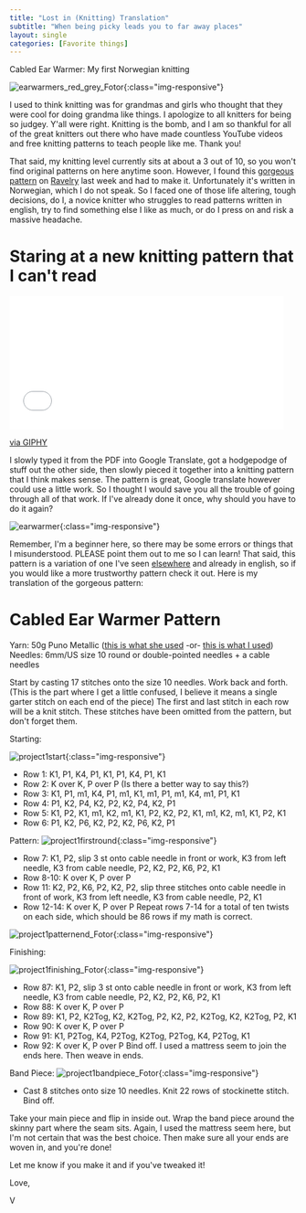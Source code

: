 ```yaml
---
title: "Lost in (Knitting) Translation"
subtitle: "When being picky leads you to far away places"
layout: single
categories: [Favorite things]
---
```

Cabled Ear Warmer: My first Norwegian knitting 

![earwarmers_red_grey_Fotor](/images/Project1/earwarmers_red_grey_Fotor.jpg){:class="img-responsive"}


I used to think knitting was for grandmas and girls who thought that they were cool for doing grandma like things. I apologize to all knitters for being so judgey. Y'all were right. Knitting is the bomb, and I am so thankful for all of the great knitters out there who have made countless YouTube videos and free knitting patterns to teach people like me. Thank you!

That said, my knitting level currently sits at about a 3 out of 10, so you won't find original patterns on here anytime soon. However, I found this [gorgeous pattern](http://www.stinemah.no/?p=293) on [Ravelry](http://www.ravelry.com/patterns/library/revarmer-turban) last week and had to make it. Unfortunately it's written in Norwegian, which I do not speak. So I faced one of those life altering, tough decisions, do I, a novice knitter who struggles to read patterns written in english, try to find something else I like as much, or do I press on and risk a massive headache.

# Staring at a new knitting pattern that I can't read

<iframe src="//giphy.com/embed/E8jpkGID16jE4" width="480" height="233" frameBorder="0" class="giphy-embed" allowFullScreen></iframe><p><a href="https://giphy.com/gifs/lost-in-translation-E8jpkGID16jE4">via GIPHY</a></p>

I slowly typed it from the PDF into Google Translate, got a hodgepodge of stuff out the other side, then slowly pieced it together into a knitting pattern that I think makes sense. The pattern is great, Google translate however could use a little work. So I thought I would save you all the trouble of going through all of that work. If I've already done it once, why should you have to do it again?

![earwarmer](/images/Project1/project1red.jpg){:class="img-responsive"}

 Remember, I'm a beginner here, so there may be some errors or things that I misunderstood. PLEASE point them out to me so I can learn! That said, this pattern is a variation of one I've seen [elsewhere](http://www.ravelry.com/patterns/library/cabled-turban-2) and already in english, so if you would like a more trustworthy pattern check it out. Here is my translation of the gorgeous pattern:

# Cabled Ear Warmer Pattern

Yarn: 50g Puno Metallic ([this is what she used](http://www.raumaull.no/produkter/garn) -or- [this is what I used](http://www.lionbrand.com/yarn/wool-ease-yarn.html))
Needles: 6mm/US size 10 round or double-pointed needles + a cable needles

Start by casting 17 stitches onto the size 10 needles. Work back and forth. (This is the part where I get a little confused, I believe it means a single garter stitch on each end of the piece) The first and last stitch in each row will be a knit stitch. These stitches have been omitted from the pattern, but don't forget them.

Starting:

![project1start](/images/Project1/project1start_Fotor.jpg){:class="img-responsive"}

* Row 1: K1, P1, K4, P1, K1, P1, K4, P1, K1
* Row 2: K over K, P over P (Is there a better way to say this?)
* Row 3: K1, P1, m1, K4, P1, m1, K1, m1, P1, m1, K4, m1, P1, K1
* Row 4: P1, K2, P4, K2, P2, K2, P4, K2, P1
* Row 5: K1, P2, K1, m1, K2, m1, K1, P2, K2, P2, K1, m1, K2, m1, K1, P2, K1
* Row 6: P1, K2, P6, K2, P2, K2, P6, K2, P1

Pattern:
![project1firstround](/images/Project1/project1firstround_Fotor.jpg){:class="img-responsive"}

* Row 7: K1, P2, slip 3 st onto cable needle in front or work, K3 from left needle, K3 from cable needle, P2, K2, P2, K6, P2, K1
* Row 8-10: K over K, P over P
* Row 11: K2, P2, K6, P2, K2, P2, slip three stitches onto cable needle in front of work, K3 from left needle, K3 from cable needle, P2, K1
* Row 12-14: K over K, P over P
Repeat rows 7-14 for a total of ten twists on each side, which should be 86 rows if my math is correct.

![project1patternend_Fotor](/images/Project1/project1patternend_Fotor.jpg){:class="img-responsive"}

Finishing:

![project1finishing_Fotor](/images/Project1/project1finishing_Fotor.jpg){:class="img-responsive"}

* Row 87: K1, P2, slip 3 st onto cable needle in front or work, K3 from left needle, K3 from cable needle, P2, K2, P2, K6, P2, K1
* Row 88: K over K, P over P
* Row 89: K1, P2, K2Tog, K2, K2Tog, P2, K2, P2, K2Tog, K2, K2Tog, P2, K1
* Row 90: K over K, P over P
* Row 91: K1, P2Tog, K4, P2Tog, K2Tog, P2Tog, K4, P2Tog, K1
* Row 92: K over K, P over P
Bind off. I used a mattress seem to join the ends here. Then weave in ends.

Band Piece:
![project1bandpiece_Fotor](/images/Project1/project1bandpiece_Fotor.jpg){:class="img-responsive"}

* Cast 8 stitches onto size 10 needles. Knit 22 rows of stockinette stitch. Bind off.

Take your main piece and flip in inside out. Wrap the band piece around the skinny part where the seam sits. Again, I used the mattress seem here, but I'm not certain that was the best choice. Then make sure all your ends are woven in, and you're done!

Let me know if you make it and if you've tweaked it!

Love,

V
